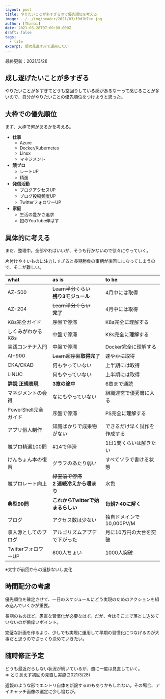 ```yaml
---
layout: post
title: やりたいことが多すぎるので優先順位を考える
image: ../../img/header/2021/03/f9d1b7ee.jpg
author: [Thanai]
date: 2021-03-28T07:00:00.000Z
draft: false
tags:
  - life
excerpt: 順次見直す形で運用したい
---
```


最終更新：2021/3/28

## 成し遂げたいことが多すぎる

やりたいことが多すぎてどうも空回りしている感があるなーって感じることが多いので、自分がやりたいことの優先順位をつけようと思った。

## 大枠での優先順位

まず、大枠で何があるかを考える。

- **仕事**
  - Azure
  - Docker/Kubernetes
  - Linux
  - マネジメント
- **競プロ**
  - レートUP
  - 精進
- **発信活動**
  - ブログアクセスUP
  - ブログ投稿頻度UP
  - TwitterフォロワーUP
- **家庭**
  - 生活の豊かさ追求
  - 娘のYouTube伸ばす

## 具体的に考える

まだ、整理中。全部やればいいが、そうも行かないので徐々にやっていく。

片付けやすいものに注力しすぎると長期勝負の事柄が後回しになってしまうので、そこが難しい。

| what                 | as is                                           | to be                        |
| :------------------- | :---------------------------------------------- | :--------------------------- |
| AZ-500               | <s>Learn半分くらい</s><br>**残り3モジュール**   | 4月中には取得                |
| AZ-204               | <s>Learn半分くらい</s><br>**完了**              | 4月中には取得                |
| K8s完全ガイド        | 序盤で停滞                                      | K8s完全に理解する            |
| しくみがわかるK8s    | 中盤で停滞                                      | K8s完全に理解する            |
| 実践コンテナ入門     | 中盤で停滞                                      | Docker完全に理解する         |
| AI-900               | <s>Learn超序盤</s>**取得完了**                  | <s>速やかに取得</s>          |
| CKA/CKAD             | 何もやっていない                                | 上半期には取得               |
| LINUC                | 何もやっていない                                | 上半期には取得               |
| **詳説 正規表現**    | **3章の途中**                                   | 6章まで通読                  |
| マネジメントの会得   | なにもやっていない                              | 組織運営で優秀層に入る       |
| PowerShell完全ガイド | 序盤で停滞                                      | PS完全に理解する             |
| アプリ個人制作       | 知識ばかりで成果物がない                        | できるだけ早く試作を作成する |
| 競プロ精選100問      | #14で停滞                                       | 1日1問くらいは解きたい       |
| けんちょん本の復習   | グラフのあたり弱い                              | すべてソラで書ける状態       |
| 競プロレート向上     | <s>緑直前で停滞</s><br>**2 連続冷えから暖まり** | 水色                         |
| **典型90問**         | **これからTwitterで始まるらしい**               | **毎朝7:40に解く**           |
| ブログ               | アクセス数は少ない                              | 独自ドメインで10,000PV/M     |
| 収入源としてのブログ | アルゴリズムアプデで下がった                    | 月に10万円の大台を突破       |
| TwitterフォロワーUP  | 600人ちょい                                     | 1000人突破                   |

※太字が前回からの進捗ないし変化

## 時間配分の考慮

優先順位を確定させて、一日のスケジュールにどう実現のためのアクションを組み込んでいくかが重要。

長期のものほど、愚直な習慣化が必要なはず。だが、今はそこまで落とし込めていないのが歯痒いポイント。

完璧な計画を作るより、少しでも実際に運用して早期の習慣化につなげるのが大事だと思うのでざっくり決めていきたい。

## 随時修正予定

どうも最近だらしない状況が続いているが、週に一度は見直していく。  
⇒ とりあえず初回の見直し実施(2021/3/28)

週報のような形でエントリ自体を新設するのもありかもしれない。その場合、アイキャッチ画像の選定に少し悩むが。
